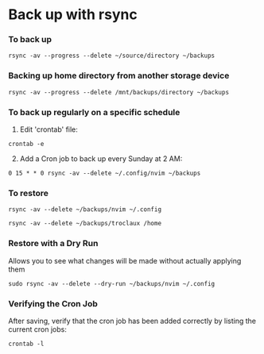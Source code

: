 # Back up with rsync

### To back up

```shell
rsync -av --progress --delete ~/source/directory ~/backups
```

### Backing up home directory from another storage device

```shell
rsync -av --progress --delete /mnt/backups/directory ~/backups
```

### To back up regularly on a specific schedule

1. Edit 'crontab' file:
  ```shell
  crontab -e
  ```
2. Add a Cron job to back up every Sunday at 2 AM:
  ```shell
  0 15 * * 0 rsync -av --delete ~/.config/nvim ~/backups
  ```

### To restore

```shell
rsync -av --delete ~/backups/nvim ~/.config
```

```shell
rsync -av --delete ~/backups/troclaux /home
```

### Restore with a Dry Run

Allows you to see what changes will be made without actually applying them
```shell
sudo rsync -av --delete --dry-run ~/backups/nvim ~/.config
```

### Verifying the Cron Job

After saving, verify that the cron job has been added correctly by listing the current cron jobs:
```shell
crontab -l
```
